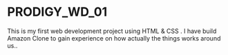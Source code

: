 # PRODIGY_WD_01
This is my first web development project using HTML &amp; CSS . I have build Amazon Clone to gain experience on how actually the things works around us..
